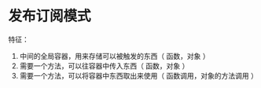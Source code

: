 # 发布订阅模式

特征：

1. 中间的全局容器，用来存储可以被触发的东西（ 函数，对象 ）
2. 需要一个方法，可以往容器中传入东西（ 函数，对象 ）
3. 需要一个方法，可以将容器中东西取出来使用（ 函数调用，对象的方法调用 ）